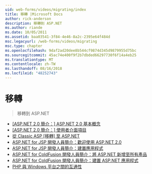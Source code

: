 ```yaml
---
uid: web-forms/videos/migrating/index
title: 移轉 |Microsoft Docs
author: rick-anderson
description: 移轉到 ASP.NET
ms.author: riande
ms.date: 10/05/2011
ms.assetid: baa03541-3f84-4e46-8a2c-2395e64f484d
msc.legacyurl: /web-forms/videos/migrating
msc.type: chapter
ms.openlocfilehash: 9daf2ad20dee8b544cf9874d345d9879955d75bc
ms.sourcegitcommit: 45ac74e400f9f2b7dbded66297730f6f14a4eb25
ms.translationtype: MT
ms.contentlocale: zh-TW
ms.lasthandoff: 08/16/2018
ms.locfileid: "48252743"
---
```

<a name="migrating"></a>移轉
====================
> 移轉到 ASP.NET


- [[ASP.NET 2.0 簡介：] ASP.NET 2.0 基本概念](intro-to-aspnet-20-aspnet-20-fundamentals.md)
- [[ASP.NET 2.0 簡介：] 使用者介面項目](intro-to-aspnet-20-user-interface-elements.md)
- [從 Classic ASP [移轉] 至 ASP.NET](migrating-from-classic-asp-to-aspnet.md)
- [ASP.NET for JSP 開發人員簡介：歡迎使用 ASP.NET 2.0](intro-to-aspnet-for-jsp-developers-welcome-to-aspnet-20.md)
- [ASP.NET for JSP 開發人員簡介：建置應用程式](intro-to-aspnet-for-jsp-developers-building-applications.md)
- [ASP.NET for ColdFusion 開發人員簡介：將 ASP.NET 新增至所有產品](intro-to-aspnet-for-coldfusion-developers-adding-aspnet-to-your-repertoire.md)
- [ASP.NET for ColdFusion 開發人員簡介：建置 ASP.NET 應用程式](introduction-to-aspnet-for-coldfusion-developers-building-an-aspnet-application.md)
- [PHP 與 Windows 平台之間的互通性](interop-between-php-and-the-windows-platform.md)
